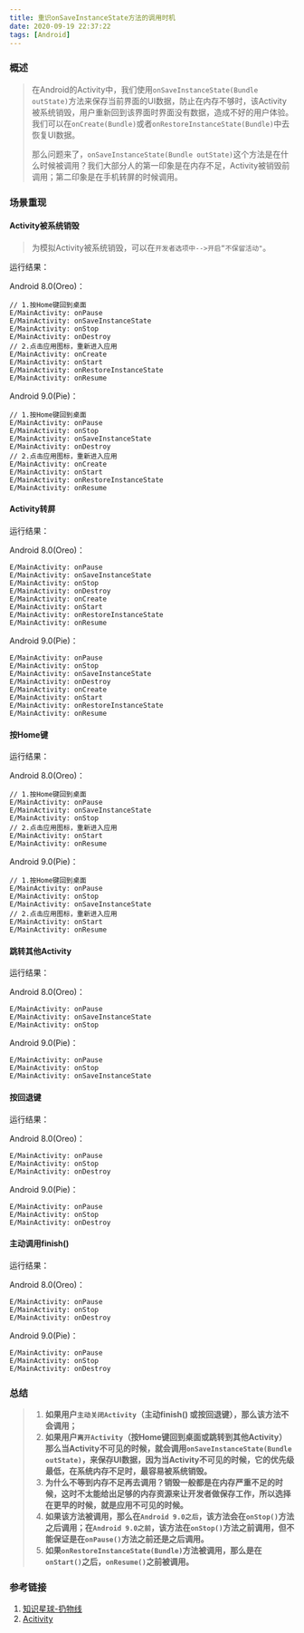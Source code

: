 ```yaml
---
title: 重识onSaveInstanceState方法的调用时机
date: 2020-09-19 22:37:22
tags: [Android]
---
```


### 概述

>在Android的Activity中，我们使用`onSaveInstanceState(Bundle outState)`方法来保存当前界面的UI数据，防止在内存不够时，该Activity被系统销毁，用户重新回到该界面时界面没有数据，造成不好的用户体验。我们可以在`onCreate(Bundle)`或者`onRestoreInstanceState(Bundle)`中去恢复UI数据。
>
>那么问题来了，`onSaveInstanceState(Bundle outState)`这个方法是在什么时候被调用？我们大部分人的第一印象是在内存不足，Activity被销毁前调用；第二印象是在手机转屏的时候调用。

<!--more-->

### 场景重现

#### Activity被系统销毁

> 为模拟Activity被系统销毁，可以在`开发者选项中-->开启“不保留活动"`。

运行结果：

Android 8.0(Oreo)：

```shell
// 1.按Home键回到桌面
E/MainActivity: onPause
E/MainActivity: onSaveInstanceState
E/MainActivity: onStop
E/MainActivity: onDestroy
// 2.点击应用图标，重新进入应用
E/MainActivity: onCreate
E/MainActivity: onStart
E/MainActivity: onRestoreInstanceState
E/MainActivity: onResume
```

Android 9.0(Pie)：

```shell
// 1.按Home键回到桌面
E/MainActivity: onPause
E/MainActivity: onStop
E/MainActivity: onSaveInstanceState
E/MainActivity: onDestroy
// 2.点击应用图标，重新进入应用
E/MainActivity: onCreate
E/MainActivity: onStart
E/MainActivity: onRestoreInstanceState
E/MainActivity: onResume
```

#### Activity转屏

运行结果：

Android 8.0(Oreo)：

```shell
E/MainActivity: onPause
E/MainActivity: onSaveInstanceState
E/MainActivity: onStop
E/MainActivity: onDestroy
E/MainActivity: onCreate
E/MainActivity: onStart
E/MainActivity: onRestoreInstanceState
E/MainActivity: onResume
```

Android 9.0(Pie)：

```shell
E/MainActivity: onPause
E/MainActivity: onStop
E/MainActivity: onSaveInstanceState
E/MainActivity: onDestroy
E/MainActivity: onCreate
E/MainActivity: onStart
E/MainActivity: onRestoreInstanceState
E/MainActivity: onResume
```

#### 按Home键

运行结果：

Android 8.0(Oreo)：

```shell
// 1.按Home键回到桌面
E/MainActivity: onPause
E/MainActivity: onSaveInstanceState
E/MainActivity: onStop
// 2.点击应用图标，重新进入应用
E/MainActivity: onStart
E/MainActivity: onResume
```

Android 9.0(Pie)：

```shell
// 1.按Home键回到桌面
E/MainActivity: onPause
E/MainActivity: onStop
E/MainActivity: onSaveInstanceState
// 2.点击应用图标，重新进入应用
E/MainActivity: onStart
E/MainActivity: onResume
```

#### 跳转其他Activity
运行结果：

Android 8.0(Oreo)：

```shell
E/MainActivity: onPause
E/MainActivity: onSaveInstanceState
E/MainActivity: onStop
```

Android 9.0(Pie)：

```shell
E/MainActivity: onPause
E/MainActivity: onStop
E/MainActivity: onSaveInstanceState
```


#### 按回退键
运行结果：

Android 8.0(Oreo)：

```shell
E/MainActivity: onPause
E/MainActivity: onStop
E/MainActivity: onDestroy
```

Android 9.0(Pie)：

```shell
E/MainActivity: onPause
E/MainActivity: onStop
E/MainActivity: onDestroy
```


#### 主动调用finish()
运行结果：

Android 8.0(Oreo)：

```shell
E/MainActivity: onPause
E/MainActivity: onStop
E/MainActivity: onDestroy
```

Android 9.0(Pie)：

```shell
E/MainActivity: onPause
E/MainActivity: onStop
E/MainActivity: onDestroy
```

### 总结

>1. **如果用户`主动关闭Activity`（主动finish() 或按回退键），那么该方法不会调用；**
>2. **如果用户`离开Activity`（按Home键回到桌面或跳转到其他Activity）那么当Activity不可见的时候，就会调用`onSaveInstanceState(Bundle outState)`，来保存UI数据，因为当Activity不可见的时候，它的优先级最低，在系统内存不足时，最容易被系统销毁。**
>3. **为什么不等到内存不足再去调用？销毁一般都是在内存严重不足的时候，这时不太能给出足够的内存资源来让开发者做保存工作，所以选择在更早的时候，就是应用不可见的时候。**
>4. **如果该方法被调用，那么在`Android 9.0之后`，该方法会在`onStop()`方法之后调用；在`Android 9.0之前`，该方法在`onStop()`方法之前调用，但不能保证是在`onPause()`方法之前还是之后调用。**
>5. **如果`onRestoreInstanceState(Bundle)`方法被调用，那么是在`onStart()`之后，`onResume()`之前被调用。**

### 参考链接

1. [知识星球-扔物线](https://wx.zsxq.com/dweb2/index/group/51285415155554)
2. [Acitivity](https://developer.android.com/reference/android/app/Activity)

